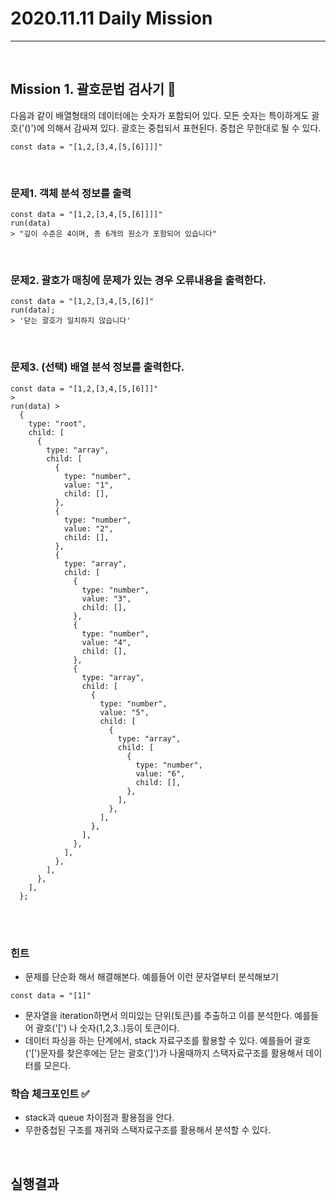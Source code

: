 # 2020.11.11 Daily Mission

---

<br>

## Mission 1. 괄호문법 검사기 🧐

다음과 같이 배열형태의 데이터에는 숫자가 포함되어 있다.
모든 숫자는 특이하게도 괄호('()')에 의해서 감싸져 있다.
괄호는 중첩되서 표현된다. 중첩은 무한대로 될 수 있다.

```
const data = "[1,2,[3,4,[5,[6]]]]"
```

<br>

### 문제1. 객체 분석 정보를 출력

```
const data = "[1,2,[3,4,[5,[6]]]]"
run(data)
> "깊이 수준은 4이며, 총 6개의 원소가 포함되어 있습니다"
```

<br>

### 문제2. 괄호가 매칭에 문제가 있는 경우 오류내용을 출력한다.

```
const data = "[1,2,[3,4,[5,[6]]"
run(data);
> '닫는 괄호가 일치하지 않습니다'
```

<br>

### 문제3. (선택) 배열 분석 정보를 출력한다.

```
const data = "[1,2,[3,4,[5,[6]]]"
>
run(data) >
  {
    type: "root",
    child: [
      {
        type: "array",
        child: [
          {
            type: "number",
            value: "1",
            child: [],
          },
          {
            type: "number",
            value: "2",
            child: [],
          },
          {
            type: "array",
            child: [
              {
                type: "number",
                value: "3",
                child: [],
              },
              {
                type: "number",
                value: "4",
                child: [],
              },
              {
                type: "array",
                child: [
                  {
                    type: "number",
                    value: "5",
                    child: [
                      {
                        type: "array",
                        child: [
                          {
                            type: "number",
                            value: "6",
                            child: [],
                          },
                        ],
                      },
                    ],
                  },
                ],
              },
            ],
          },
        ],
      },
    ],
  };
```

<br>
<br>

### 힌트

- 문제를 단순화 해서 해결해본다. 예를들어 이런 문자열부터 분석해보기

```
const data = "[1]"
```

- 문자열을 iteration하면서 의미있는 단위(토큰)를 추출하고 이를 분석한다. 예를들어 괄호('[') 나 숫자(1,2,3..)등이 토큰이다.
- 데이터 파싱을 하는 단계에서, stack 자료구조를 활용할 수 있다. 예를들어 괄호('[')문자를 찾은후에는 닫는 괄호(']')가 나올때까지 스택자료구조를 활용해서 데이터를 모은다.

### 학습 체크포인트 :white_check_mark:

- stack과 queue 차이점과 활용점을 안다.
- 무한중첩된 구조를 재귀와 스택자료구조를 활용해서 분석할 수 있다.

<br>

## 실행결과
